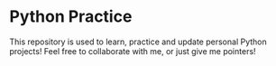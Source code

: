 # Python Practice


This repository is used to learn, practice and update personal Python projects! Feel free to collaborate with me, or just give me pointers!
